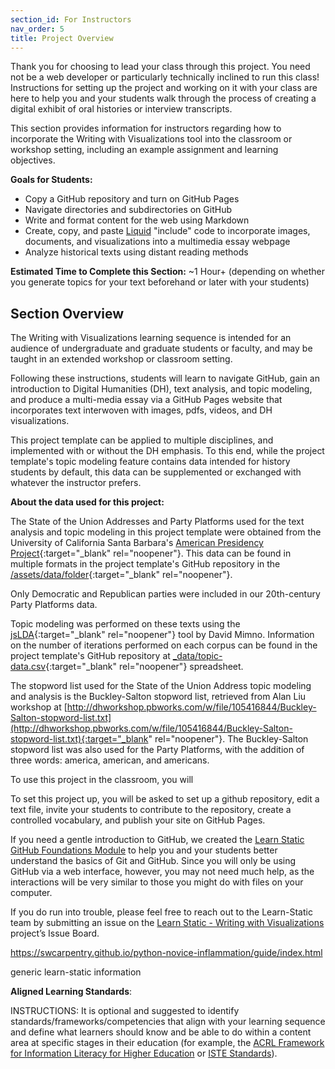 ```yaml
---
section_id: For Instructors
nav_order: 5
title: Project Overview
---
```


Thank you for choosing to lead your class through this project. 
You need not be a web developer or particularly technically inclined to run this class! 
Instructions for setting up the project and working on it with your class are here to help you and your students walk through the process of creating a digital exhibit of oral histories or interview transcripts.

This section provides information for instructors regarding how to incorporate the Writing with Visualizations tool into the classroom or workshop setting, including an example assignment and learning objectives.

**Goals for Students:**

- Copy a GitHub repository and turn on GitHub Pages
- Navigate directories and subdirectories on GitHub
- Write and format content for the web using Markdown
- Create, copy, and paste [Liquid](http://shopify.github.io/liquid/) "include" code to incorporate images, documents, and visualizations into a multimedia essay webpage
- Analyze historical texts using distant reading methods

**Estimated Time to Complete this Section:** ~1 Hour+ (depending on whether you generate topics for your text beforehand or later with your students)

## Section Overview

The Writing with Visualizations learning sequence is intended for an audience of undergraduate and graduate students or faculty, and may be taught in an extended workshop or classroom setting.

Following these instructions, students will learn to navigate GitHub, gain an introduction to Digital Humanities (DH), text analysis, and topic modeling, and produce a multi-media essay via a GitHub Pages website that incorporates text interwoven with images, pdfs, videos, and DH visualizations.

This project template can be applied to multiple disciplines, and implemented with or without the DH emphasis.
To this end, while the project template's topic modeling feature contains data intended for history students by default, this data can be supplemented or exchanged with whatever the instructor prefers.

**About the data used for this project:**

The State of the Union Addresses and Party Platforms used for the text analysis and topic modeling in this project template were obtained from the University of California Santa Barbara's [American Presidency Project](https://www.presidency.ucsb.edu/documents){:target="_blank" rel="noopener"}. 
This data can be found in multiple formats in the project template's GitHub repository in the [/assets/data/folder](https://github.com/learn-static/text-analysis/tree/main/assets/data){:target="_blank" rel="noopener"}.

Only Democratic and Republican parties were included in our 20th-century Party Platforms data.

Topic modeling was performed on these texts using the [jsLDA](https://mimno.infosci.cornell.edu/jsLDA/){:target="_blank" rel="noopener"} tool by David Mimno. Information on the number of iterations performed on each corpus can be found in the project template's GitHub repository at [_data/topic-data.csv](https://github.com/learn-static/text-analysis/blob/main/_data/topic-data.csv){:target="_blank" rel="noopener"} spreadsheet.

The stopword list used for the State of the Union Address topic modeling and analysis is the Buckley-Salton stopword list, retrieved from Alan Liu workshop at [http://dhworkshop.pbworks.com/w/file/105416844/Buckley-Salton-stopword-list.txt](http://dhworkshop.pbworks.com/w/file/105416844/Buckley-Salton-stopword-list.txt){:target="_blank" rel="noopener"}. The Buckley-Salton stopword list was also used for the Party Platforms, with the addition of three words: america, american, and americans.

To use this project in the classroom, you will 

To set this project up, you will be asked to set up a github repository, edit a text file, invite your students to contribute to the repository, create a controlled vocabulary, and publish your site on GitHub Pages.

If you need a gentle introduction to GitHub, we created the [Learn Static GitHub Foundations Module](https://github.com/learn-static/foundations-0-github/blob/main/intro-github.md) to help you and your students better understand the basics of Git and GitHub. 
Since you will only be using GitHub via a web interface, however, you may not need much help, as the interactions will be very similar to those you might do with files on your computer.

If you do run into trouble, please feel free to reach out to the Learn-Static team by submitting an issue on the [Learn Static - Writing with Visualizations](https://github.com/learn-static/writing-with-visualizations/issues) project’s Issue Board.

https://swcarpentry.github.io/python-novice-inflammation/guide/index.html

generic learn-static information

**Aligned Learning Standards**:

INSTRUCTIONS: It is optional and suggested to identify standards/frameworks/competencies that align with your learning sequence and define what learners should know and be able to do within a content area at specific stages in their education (for example, the [ACRL Framework for Information Literacy for Higher Education](https://www.ala.org/acrl/standards/ilframework) or [ISTE Standards](https://www.iste.org/standards/iste-standards-for-students)). 